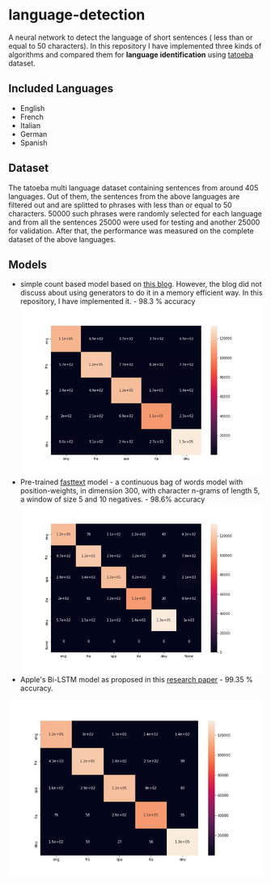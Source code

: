 # language-detection
A neural network to detect the language of short sentences ( less than or equal to 50 characters). 
In this repository I have implemented three kinds of algorithms and compared them for __language identification__ using [tatoeba](https://tatoeba.org/) dataset.

## Included Languages

- English
- French
- Italian
- German
- Spanish

## Dataset

The tatoeba multi language dataset containing sentences from around 405 languages. Out of them, the sentences from the above languages are filtered out and are splitted to phrases with less than or equal to 50 characters. 50000 such phrases were randomly selected for each language and from all the sentences 25000 were used for testing and another 25000 for validation. After that, the performance was measured on the complete dataset of the above languages. 


## Models

- simple count based model based on [this blog](https://towardsdatascience.com/deep-neural-network-language-identification-ae1c158f6a7d). However, the blog did not discuss about using generators to do it in a memory efficient way. In this repository, I have implemented it. - 98.3 % accuracy
![Count based model](https://github.com/imdaredevil/language-detection/blob/master/outputs/count-based-model-shortened-sentences.png)
- Pre-trained [fasttext](https://fasttext.cc/) model - a continuous bag of words model with position-weights, in dimension 300, with character n-grams of length 5, a window of size 5 and 10 negatives. - 98.6% accuracy
![Fasttext model](https://github.com/imdaredevil/language-detection/blob/master/outputs/fasttext-model.png)
- Apple's Bi-LSTM model as proposed in this [research paper](https://aclanthology.org/2021.eacl-srw.6.pdf) - 99.35 % accuracy.

![Apple's Bi-LSTM](https://github.com/imdaredevil/language-detection/blob/master/outputs/apple-bi-lstm.png)

